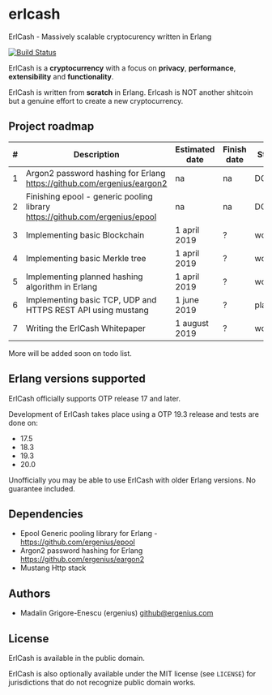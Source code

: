# erlcash
ErlCash - Massively scalable cryptocurency written in Erlang

[![Build Status](https://api.travis-ci.org/erlmoney/erlcash.svg?branch=master)](https://travis-ci.org/erlmoney/erlcash)

ErlCash is a **cryptocurrency** with a focus on **privacy**, **performance**, **extensibility** and **functionality**.

ErlCash is written from **scratch** in Erlang. Erlcash is NOT another shitcoin but a genuine effort to create a new cryptocurrency.

## Project roadmap

| # | Description | Estimated date | Finish date | Status |
| --- | --- | --- | --- | --- |
| 1 | Argon2 password hashing for Erlang https://github.com/ergenius/eargon2 | na | na | DONE |
| 2 | Finishing epool - generic pooling library https://github.com/ergenius/epool | na | na | DONE |
| 3 | Implementing basic Blockchain | 1 april 2019 | ? | working |
| 4 | Implementing basic Merkle tree | 1 april 2019 | ? | working |
| 5 | Implementing planned hashing algorithm in Erlang | 1 april 2019 | ? | working |
| 6 | Implementing basic TCP, UDP and HTTPS REST API using mustang | 1 june 2019 | ? | planned |
| 7 | Writing the ErlCash Whitepaper | 1 august 2019 | ? | working |

More will be added soon on todo list.

## Erlang versions supported

ErlCash officially supports OTP release 17 and later.

Development of ErlCash takes place using a OTP 19.3 release and tests are done on:
- 17.5
- 18.3
- 19.3
- 20.0

Unofficially you may be able to use ErlCash with older Erlang versions. No guarantee included.

## Dependencies

- Epool Generic pooling library for Erlang - https://github.com/ergenius/epool
- Argon2 password hashing for Erlang https://github.com/ergenius/eargon2
- Mustang Http stack

## Authors

- Madalin Grigore-Enescu (ergenius) <github@ergenius.com>

## License

ErlCash is available in the public domain.

ErlCash is also optionally available under the MIT license (see `LICENSE`) for jurisdictions that do not recognize public domain works.
